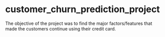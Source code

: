 # customer_churn_prediction_project
The objective of the project was to find the major factors/features that made the customers continue using their credit card.